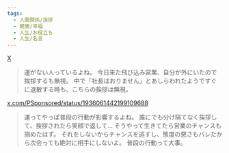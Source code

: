 ```yaml
---
tags:
  - 人間関係/挨拶
  - 健康/幸福
  - 人生/お役立ち
  - 人生/名言
---
```

[X](https://x.com/PSponsored/status/1936060945522102693)

>運がない人っているよね。 今日来た飛び込み営業、自分が外にいたので挨拶するも無視。 中で「社長はおりません」とあしらわれたようですぐに退散する時も、こちらの挨拶は無視。

[x.com/PSponsored/status/1936061442199109688](https://x.com/PSponsored/status/1936061442199109688)

>運ってやっぱ普段の行動が影響するよね。 誰にでも分け隔てなく挨拶して、挨拶されたら笑顔で返して… そうやって生きてたら営業のチャンスも掴めたはず。 それをしないからチャンスを逃すし、態度の悪さもバレたから次会っても絶対に相手にしないよ。 普段の行動って大事。


